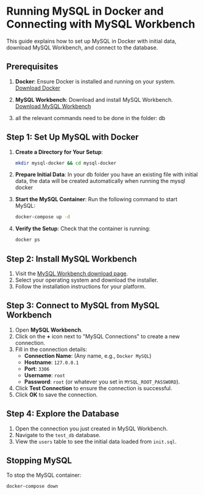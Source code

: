 # Running MySQL in Docker and Connecting with MySQL Workbench

This guide explains how to set up MySQL in Docker with initial data, download MySQL Workbench, and connect to the database.


## Prerequisites

1. **Docker**: Ensure Docker is installed and running on your system.  
   [Download Docker](https://www.docker.com/products/docker-desktop/)

2. **MySQL Workbench**: Download and install MySQL Workbench.  
   [Download MySQL Workbench](https://dev.mysql.com/downloads/workbench/)

3. all the relevant commands need to be done in the folder: db

## Step 1: Set Up MySQL with Docker

1. **Create a Directory for Your Setup**:
   ```bash
   mkdir mysql-docker && cd mysql-docker
   ```

2. **Prepare Initial Data**:
   In your db folder you have an existing file with initial data, the data will be created automatically when running the mysql docker
   

3. **Start the MySQL Container**:
   Run the following command to start MySQL:
   ```bash
   docker-compose up -d
   ```

4. **Verify the Setup**:
   Check that the container is running:
   ```bash
   docker ps
   ```



## Step 2: Install MySQL Workbench

1. Visit the [MySQL Workbench download page](https://dev.mysql.com/downloads/workbench/).
2. Select your operating system and download the installer.
3. Follow the installation instructions for your platform.

## Step 3: Connect to MySQL from MySQL Workbench

1. Open **MySQL Workbench**.
2. Click on the **+** icon next to "MySQL Connections" to create a new connection.
3. Fill in the connection details:
   - **Connection Name**: (Any name, e.g., `Docker MySQL`)
   - **Hostname**: `127.0.0.1`
   - **Port**: `3306`
   - **Username**: `root`
   - **Password**: `root` (or whatever you set in `MYSQL_ROOT_PASSWORD`).
4. Click **Test Connection** to ensure the connection is successful.
5. Click **OK** to save the connection.


## Step 4: Explore the Database

1. Open the connection you just created in MySQL Workbench.
2. Navigate to the `test_db` database.
3. View the `users` table to see the initial data loaded from `init.sql`.


## Stopping MySQL

To stop the MySQL container:
```bash
docker-compose down
```
